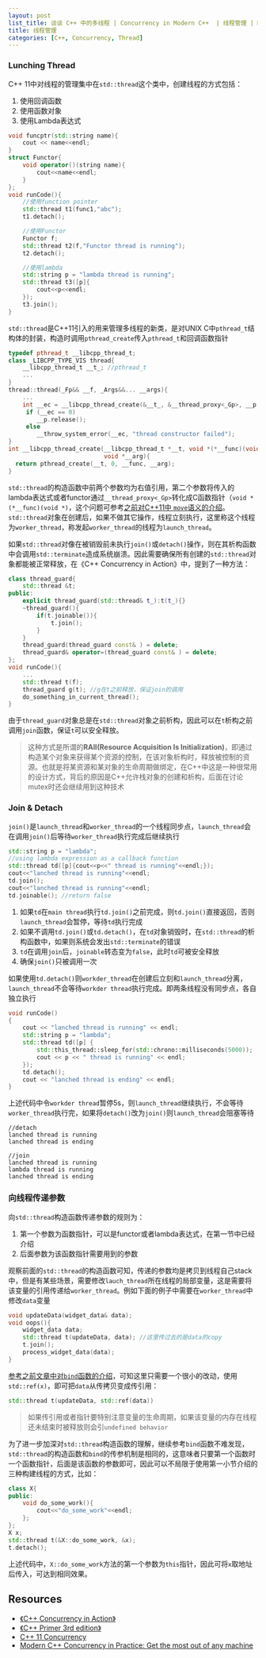 ```yaml
---
layout: post
list_title: 谈谈 C++ 中的多线程 | Concurrency in Modern C++  | 线程管理 | Managing Threads
title: 线程管理 
categories: [C++, Concurrency, Thread]
---
```


### Lunching Thread

C++ 11中对线程的管理集中在`std::thread`这个类中，创建线程的方式包括：

1. 使用回调函数
2. 使用函数对象
3. 使用Lambda表达式

```cpp
void funcptr(std::string name){
    cout << name<<endl;
}
struct Functor{
    void operator()(string name){
        cout<<name<<endl;
    }
};
void runCode(){
	//使用function pointer
	std::thread t1(func1,"abc");
	t1.detach();

	//使用Functor
	Functor f;
	std::thread t2(f,"Functor thread is running");
	t2.detach();

	//使用lambda
	std::string p = "lambda thread is running";
	std::thread t3([p]{
		cout<<p<<endl;
	});
	t3.join();
}
```

`std::thread`是C++11引入的用来管理多线程的新类，是对UNIX C中`pthread_t`结构体的封装，构造时调用`pthread_create`传入`pthread_t`和回调函数指针

```cpp
typedef pthread_t __libcpp_thread_t;
class _LIBCPP_TYPE_VIS thread{
    __libcpp_thread_t __t_; //pthread_t
	...
}
thread::thread(_Fp&& __f, _Args&&... __args){
	...
	int __ec = __libcpp_thread_create(&__t_, &__thread_proxy<_Gp>, __p.get());
	 if (__ec == 0)
        __p.release();
   	 else
        __throw_system_error(__ec, "thread constructor failed");
}
int __libcpp_thread_create(__libcpp_thread_t *__t, void *(*__func)(void *),
                           void *__arg){
  return pthread_create(__t, 0, __func, __arg);
}
```
`std::thread`的构造函数中前两个参数均为右值引用，第二个参数将传入的lambda表达式或者functor通过`__thread_proxy<_Gp>`转化成C函数指针（`void *(*__func)(void *)`，这个问题可参考[之前对C++11中 `move`语义的介绍](https://xta0.me/2009/08/30/CPP-Basics-3.html)。`std::thread`对象在创建后，如果不做其它操作，线程立刻执行，这里称这个线程为`worker_thread`，称发起`worker_thread`的线程为`launch_thread`。

如果`std::thread`对像在被销毁前未执行`join()`或`detach()`操作，则在其析构函数中会调用`std::terminate`造成系统崩溃。因此需要确保所有创建的`std::thread`对象都能被正常释放，在《C++ Concurrency in Action》中，提到了一种方法：

```cpp
class thread_guard{
	std::thread &t;
public:
	explicit thread_guard(std::thread& t_):t(t_){}
	~thread_guard(){
		if(t.joinable()){
			t.join();
		}
	}
	thread_guard(thread_guard const& ) = delete;
	thread_guard& operator=(thread_guard const& ) = delete;
};
void runCode(){
	...
	std::thread t(f);
	thread_guard g(t); //g在t之前释放，保证join的调用
	do_something_in_current_thread();
}
```
由于`thread_guard`对象总是在`std::thread`对象之前析构，因此可以在`t`析构之前调用`join`函数，保证`t`可以安全释放。

 > 这种方式是所谓的**RAII(Resource Acquisition Is  Initialization)**，即通过构造某个对象来获得某个资源的控制，在该对象析构时，释放被控制的资源。也就是将某资源和某对象的生命周期做绑定，在C++中这是一种很常用的设计方式，背后的原因是C++允许栈对象的创建和析构，后面在讨论mutex时还会继续用到这种技术

### Join & Detach

`join()`是`launch_thread`和`worker_thread`的一个线程同步点，`launch_thread`会在调用`join()`后等待`worker_thread`执行完成后继续执行

```cpp
std::string p = "lambda";
//using lambda expression as a callback function
std::thread td([p]{cout<<p<<" thread is running"<<endl;});
cout<<"lanched thread is running"<<endl;
td.join();
cout<<"lanched thread is running"<<endl;
td.joinable(); //return false
```

1. 如果`td`在`main thread`执行`td.join()`之前完成，则`td.join()`直接返回，否则`launch_thread`会暂停，等待`td`执行完成
2. 如果不调用`td.join()`或`td.detach()`，在`td`对象销毁时，在`std::thread`的析构函数中，如果则系统会发出`std::terminate`的错误
3. `td`在调用`join`后，`joinable`转态变为`false`，此时`td`可被安全释放
4. 确保`join()`只被调用一次


如果使用`td.detach()`则`workder_thread`在创建后立刻和`launch_thread`分离，`launch_thread`不会等待`workder thread`执行完成。即两条线程没有同步点，各自独立执行

```cpp
void runCode()
{
    cout << "lanched thread is running" << endl;
    std::string p = "lambda";
    std::thread td([p] { 
        std::this_thread::sleep_for(std::chrono::milliseconds(5000));
        cout << p << " thread is running" << endl; 
    });
    td.detach();
    cout << "lanched thread is ending" << endl;
}
```
上述代码中令`workder thread`暂停5s，则`launch_thread`继续执行，不会等待`worker_thread`执行完，如果将`detach()`改为`join()`则`launch_thread`会阻塞等待

```
//detach
lanched thread is running
lanched thread is ending

//join
lanched thread is running
lambda thread is running
lanched thread is ending
```

### 向线程传递参数

向`std::thread`构造函数传递参数的规则为：

1. 第一个参数为函数指针，可以是functor或者lambda表达式，在第一节中已经介绍
2. 后面参数为该函数指针需要用到的参数

观察前面的`std::thread`的构造函数可知，传递的参数均是拷贝到线程自己stack中，但是有某些场景，需要修改`lauch_thread`所在线程的局部变量，这是需要将该变量的引用传递给`worker_thread`。例如下面的例子中需要在`worker_thread`中修改`data`变量

```cpp
void updateData(widget_data& data);
void oops(){
	widget_data data;
	std::thread t(updateData, data); //这里传过去的是data的copy
	t.join();
	process_widget_data(data);
}
```
[参考之前文章中对`bind`函数的介绍]()，可知这里只需要一个很小的改动，使用`std::ref(x)`，即可把`data`从传拷贝变成传引用：

```cpp
std::thread t(updateData, std::ref(data))
```
> 如果传引用或者指针要特别注意变量的生命周期，如果该变量的内存在线程还未结束时被释放则会引`undefined behavior`

为了进一步加深对`std::thread`构造函数的理解，继续参考`bind`函数不难发现，`std::thread`的构造函数和`bind`的传参机制是相同的，这意味者只要第一个函数时一个函数指针，后面是该函数的参数即可，因此可以不局限于使用第一小节介绍的三种构建线程的方式，比如：

```cpp
class X{
public:
    void do_some_work(){
        cout<<"do_some_work"<<endl;
    };
};
X x;
std::thread t(&X::do_some_work, &x);
t.detach();
```
上述代码中，`X::do_some_work`方法的第一个参数为`this`指针，因此可将`x`取地址后传入，可达到相同效果。


## Resources

- [《C++ Concurrency in Action》](https://www.manning.com/books/c-plus-plus-concurrency-in-action?)
- [《C++ Primer 3rd edition》]()
- [C++ 11 Concurrency](https://www.classes.cs.uchicago.edu/archive/2013/spring/12300-1/labs/lab6/)
- [Modern C++ Concurrency in Practice: Get the most out of any machine](https://www.educative.io)